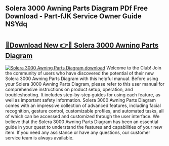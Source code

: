 ## Solera 3000 Awning Parts Diagram PDf Free Download - Part-fJK Service Owner Guide NSYdq

# <h2><a href="http://dfk24x.blite.top/?on=Solera+3000+Awning+Parts+Diagram">🔗Download New 👉🔴 Solera 3000 Awning Parts Diagram</a></h2>

[![Solera 3000 Awning Parts Diagram download](https://i.imgur.com/lujVjoI.png)](http://dfk24x.blite.top/?on=Solera+3000+Awning+Parts+Diagram)
Welcome to the Club! Join the community of users who have discovered the potential of their new Solera 3000 Awning Parts Diagram with this helpful manual. Before using your Solera 3000 Awning Parts Diagram, please refer to this user manual for comprehensive instructions on product setup, operation, and troubleshooting. It includes step-by-step guides for using each feature, as well as important safety information. Solera 3000 Awning Parts Diagram comes with an impressive collection of advanced features, including facial recognition, gesture control, customizable profiles, and automated tasks, all of which can be accessed and customized through the user interface. We believe that the Solera 3000 Awning Parts Diagram has been an essential guide in your quest to understand the features and capabilities of your new item. If you need any assistance or have any questions, our customer service team is always available.
